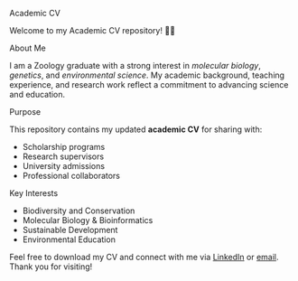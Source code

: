 Academic CV

Welcome to my Academic CV repository! 👩‍🔬

 About Me

I am a Zoology graduate with a strong interest in *molecular biology*, *genetics*, and *environmental science*. My academic background, teaching experience, and research work reflect a commitment to advancing science and education.

 Purpose

This repository contains my updated **academic CV** for sharing with:
- Scholarship programs
- Research supervisors
- University admissions
- Professional collaborators

 Key Interests

- Biodiversity and Conservation
- Molecular Biology & Bioinformatics
- Sustainable Development
- Environmental Education

Feel free to download my CV and connect with me via [LinkedIn](https://linkedin.com/in/fozia-parveen-a08b07253) or [email](mailto:parveenfozia455@gmail.com).  
Thank you for visiting!
